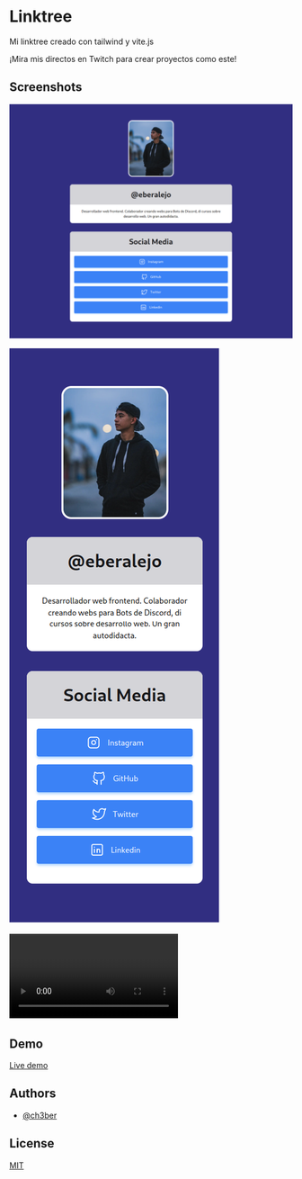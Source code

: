 
# Linktree

Mi linktree creado con tailwind y vite.js

¡Mira mis directos en Twitch para crear proyectos como este!


## Screenshots

![Desktop Screenshot](./docs/desktop-ss.png)

![Mobile Screenshot](./docs/mobile-ss.png)

![Video](./docs/record.webm)


## Demo

[Live demo](https://ch3ber.github.io/linktree)


## Authors

- [@ch3ber](https://www.github.com/ch3ber)


## License

[MIT](https://choosealicense.com/licenses/mit/)

